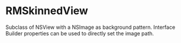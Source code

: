RMSkinnedView
=============

Subclass of NSView with a NSImage as background pattern. Interface Builder properties can be used to directly set the image path.
